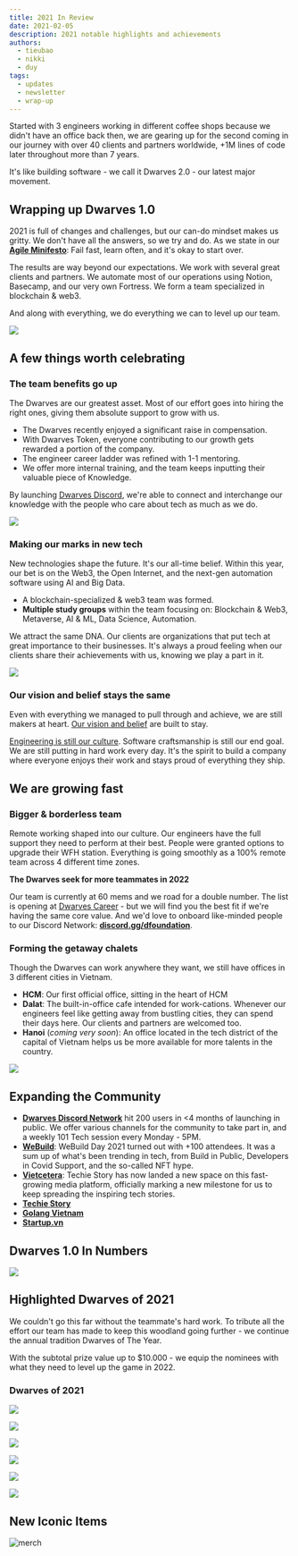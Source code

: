 ```yaml
---
title: 2021 In Review
date: 2021-02-05
description: 2021 notable highlights and achievements
authors:
  - tieubao
  - nikki
  - duy
tags:
  - updates
  - newsletter
  - wrap-up
---
```


Started with 3 engineers working in different coffee shops because we didn't have an office back then, we are gearing up for the second coming in our journey with over 40 clients and partners worldwide, +1M lines of code later throughout more than 7 years.

It's like building software - we call it Dwarves 2.0 - our latest major movement.

## Wrapping up Dwarves 1.0

2021 is full of changes and challenges, but our can-do mindset makes us gritty. We don't have all the answers, so we try and do. As we state in our [**Agile Minifesto**](https://dwarves.foundation/manifesto): Fail fast, learn often, and it's okay to start over.

The results are way beyond our expectations. We work with several great clients and partners. We automate most of our operations using Notion, Basecamp, and our very own Fortress. We form a team specialized in blockchain & web3.

And along with everything, we do everything we can to level up our team.

![](assets/2021-in-review_2021-dwarves-in-review.webp)

## A few things worth celebrating

### The team benefits go up

The Dwarves are our greatest asset. Most of our effort goes into hiring the right ones, giving them absolute support to grow with us.

- The Dwarves recently enjoyed a significant raise in compensation.
- With Dwarves Token, everyone contributing to our growth gets rewarded a portion of the company.
- The engineer career ladder was refined with 1-1 mentoring.
- We offer more internal training, and the team keeps inputting their valuable piece of Knowledge.

By launching [Dwarves Discord](https://discord.gg/dfoundation), we're able to connect and interchange our knowledge with the people who care about tech as much as we do.

![](assets/2021-in-review_2021-dwarves-discord.webp)

### Making our marks in new tech

New technologies shape the future. It's our all-time belief. Within this year, our bet is on the Web3, the Open Internet, and the next-gen automation software using AI and Big Data.

- A blockchain-specialized & web3 team was formed.
- **Multiple study groups** within the team focusing on: Blockchain & Web3, Metaverse, AI & ML, Data Science, Automation.

We attract the same DNA. Our clients are organizations that put tech at great importance to their businesses. It's always a proud feeling when our clients share their achievements with us, knowing we play a part in it.

![](assets/2021-in-review_2021-dwarves-in-review-project.webp)

### Our vision and belief stays the same

Even with everything we managed to pull through and achieve, we are still makers at heart. [Our vision and belief](https://github.com/dwarvesf/handbook/) are built to stay.

[Engineering is still our culture](). Software craftsmanship is still our end goal. We are still putting in hard work every day. It's the spirit to build a company where everyone enjoys their work and stays proud of everything they ship.

## We are growing fast

### Bigger & borderless team

Remote working shaped into our culture. Our engineers have the full support they need to perform at their best. People were granted options to upgrade their WFH station. Everything is going smoothly as a 100% remote team across 4 different time zones.

**The Dwarves seek for more teammates in 2022**

Our team is currently at 60 mems and we road for a double number. The list is opening at [Dwarves Career](https://memo.d.foundation/careers/hiring/) - but we will find you the best fit if we're having the same core value.
And we'd love to onboard like-minded people to our Discord Network: [**discord.gg/dfoundation**](http://discord.gg/dfoundation).

### Forming the getaway chalets

Though the Dwarves can work anywhere they want, we still have offices in 3 different cities in Vietnam.

- **HCM**: Our first official office, sitting in the heart of HCM
- **Dalat**: The built-in-office cafe intended for work-cations. Whenever our engineers feel like getting away from bustling cities, they can spend their days here. Our clients and partners are welcomed too.
- **Hanoi** (_coming very soon_): An office located in the tech district of the capital of Vietnam helps us be more available for more talents in the country.

![](assets/2021-in-review_2021-danang-office.webp)

## Expanding the Community

- **[Dwarves Discord Network](http://discord.gg/dfoundation)** hit 200 users in <4 months of launching in public. We offer various channels for the community to take part in, and a weekly 101 Tech session every Monday - 5PM.
- **[WeBuild](http://webuild.community/)**: WeBuild Day 2021 turned out with +100 attendees. It was a sum up of what's been trending in tech, from Build in Public, Developers in Covid Support, and the so-called NFT hype.
- **[Vietcetera](http://vietcetera.com/)**: Techie Story has now landed a new space on this fast-growing media platform, officially marking a new milestone for us to keep spreading the inspiring tech stories.
- **[Techie Story](http://techiestory.net/)**
- **[Golang Vietnam](http://golang.org.vn/)**
- **[Startup.vn](https://startup.vn/)**

## Dwarves 1.0 In Numbers

![](assets/2021-in-review_2021-dwarves-in-numbers.webp)

## Highlighted Dwarves of 2021

We couldn't go this far without the teammate's hard work. To tribute all the effort our team has made to keep this woodland going further - we continue the annual tradition Dwarves of The Year.

With the subtotal prize value up to $10.000 - we equip the nominees with what they need to level up the game in 2022.

### Dwarves of 2021

![](assets/2021-in-review_2021-dwarves-contribution.webp)

![](assets/2021-in-review_2021-dwarves-growth.webp)

![](assets/2021-in-review_2021-dwarves-knowledge.webp)

![](assets/2021-in-review_2021-dwarves-influence.webp)

![](assets/2021-in-review_2021-dwarves-teamwork.webp)

![](assets/2021-in-review_2021-dwarves-honorable.webp)

## New Iconic Items

![merch](assets/2021-in-review_2021-whats-new-december_2021-december-all-hands-meeting_fd61221cb31785842fecd3ff2339aab6_md5.webp)
